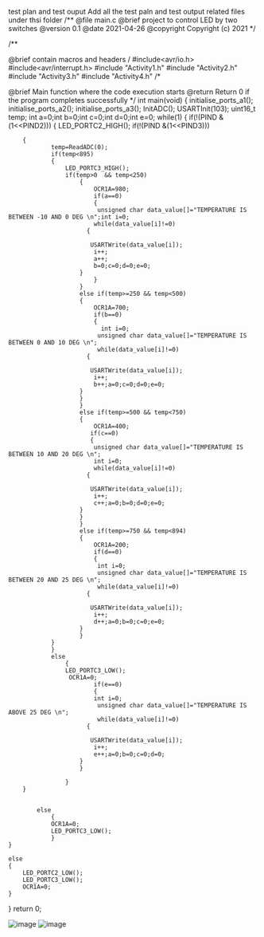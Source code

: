test plan and test ouput
Add all the test paln and test output related files under thsi folder
/**
@file main.c
@brief project to control LED by two switches
@version 0.1
@date 2021-04-26
@copyright Copyright (c) 2021
*/

/**

@brief contain macros and headers
/ #include<avr/io.h> #include<avr/interrupt.h> #include "Activity1.h" #include "Activity2.h" #include "Activity3.h" #include "Activity4.h" /*

@brief Main function where the code execution starts
@return Return 0 if the program completes successfully */
int main(void) { initialise_ports_a1(); initialise_ports_a2(); initialise_ports_a3(); InitADC(); USARTInit(103); uint16_t temp; int a=0;int b=0;int c=0;int d=0;int e=0; while(1) { if(!(PIND &(1<<PIND2))) { LED_PORTC2_HIGH(); if(!(PIND &(1<<PIND3)))

        {
                temp=ReadADC(0);
                if(temp<895)
                {
                    LED_PORTC3_HIGH();
                    if(temp>0  && temp<250)
                        {
                            OCR1A=980;
                            if(a==0)
                            {
                             unsigned char data_value[]="TEMPERATURE IS BETWEEN -10 AND 0 DEG \n";int i=0;
                            while(data_value[i]!=0)
                          {

                           USARTWrite(data_value[i]);
                            i++;
                            a++;
                            b=0;c=0;d=0;e=0;
                        }
                            }
                        }
                        else if(temp>=250 && temp<500)
                        {
                            OCR1A=700;
                            if(b==0)
                            {
                              int i=0;
                             unsigned char data_value[]="TEMPERATURE IS BETWEEN 0 AND 10 DEG \n";   
                             while(data_value[i]!=0)
                          {

                           USARTWrite(data_value[i]);
                            i++;
                            b++;a=0;c=0;d=0;e=0;
                        }
                        }
                        }
                        else if(temp>=500 && temp<750)
                        {
                            OCR1A=400;
                           if(c==0)
                           {
                            unsigned char data_value[]="TEMPERATURE IS BETWEEN 10 AND 20 DEG \n"; 
                            int i=0;   
                            while(data_value[i]!=0)
                          {

                           USARTWrite(data_value[i]);
                            i++;
                            c++;a=0;b=0;d=0;e=0;
                        }
                        }
                        }
                        else if(temp>=750 && temp<894)
                        {
                            OCR1A=200;
                            if(d==0)
                            {
                             int i=0;
                             unsigned char data_value[]="TEMPERATURE IS BETWEEN 20 AND 25 DEG \n";
                             while(data_value[i]!=0)
                          {

                           USARTWrite(data_value[i]);
                            i++;
                            d++;a=0;b=0;c=0;e=0;
                        }
                        }
                }
                }
                else
                    {
                    LED_PORTC3_LOW();
                     OCR1A=0;
                            if(e==0)
                            {
                            int i=0;
                             unsigned char data_value[]="TEMPERATURE IS ABOVE 25 DEG \n";
                             while(data_value[i]!=0)
                          {

                           USARTWrite(data_value[i]);
                            i++;
                            e++;a=0;b=0;c=0;d=0;
                        }
                        }

                    }
        }


            else
                {
                OCR1A=0;
                LED_PORTC3_LOW();
                }
    }

    else
    {
        LED_PORTC2_LOW();
        LED_PORTC3_LOW();
        OCR1A=0;
    }
}
return 0;  




![image](https://user-images.githubusercontent.com/101579422/164891398-68fab097-8e7f-4b32-b5c5-e25b34d12ce8.png)
![image](https://user-images.githubusercontent.com/101579422/164891409-6c81730f-7202-491d-a0c3-7227d30ac212.png)

